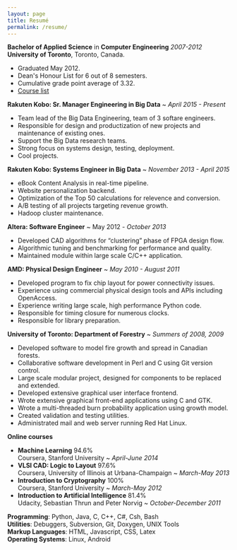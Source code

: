 ```yaml
---
layout: page
title: Resumé
permalink: /resume/
---
```


**Bachelor of Applied Science** in **Computer Engineering** *2007-2012*  
**University of Toronto**, Toronto, Canada.

 * Graduated May 2012.
 * Dean's Honour List for 6 out of 8 semesters.
 * Cumulative grade point average of 3.32.
 * [Course list](/education)

**Rakuten Kobo: Sr. Manager Engineering in Big Data** ~ *April 2015 - Present*

 * Team lead of the Big Data Engineering, team of 3 softare engineers.
 * Responsible for design and productization of new projects and maintenance of existing ones.
 * Support the Big Data research teams.
 * Strong focus on systems design, testing, deployment.
 * Cool projects.

**Rakuten Kobo: Systems Engineer in Big Data** ~ *November 2013 - April 2015*

 * eBook Content Analysis in real-time pipeline.
 * Website personalization backend.
 * Optimization of the Top 50 calculations for relevence and conversion.
 * A/B testing of all projects targeting revenue growth.
 * Hadoop cluster maintenance. 

**Altera: Software Engineer** ~ May 2012 - *October 2013*

 * Developed CAD algorithms for “clustering” phase of FPGA design flow.
 * Algorithmic tuning and benchmarking for performance and quality.
 * Maintained module within large scale C/C++ application.

**AMD: Physical Design Engineer** ~ *May 2010 - August 2011*

 * Developed program to fix chip layout for power connectivity issues.
 * Experience using commercial physical design tools and APIs including OpenAccess.
 * Experience writing large scale, high performance Python code.
 * Responsible for timing closure for numerous clocks.
 * Responsible for library preparation.

**University of Toronto: Department of Forestry** ~ *Summers of 2008, 2009*

 * Developed software to model fire growth and spread in Canadian forests.
 * Collaborative software development in Perl and C using Git version control.
 * Large scale modular project, designed for components to be replaced and extended.
 * Developed extensive graphical user interface frontend.
 * Wrote extensive graphical front-end applications using C and GTK.
 * Wrote a multi-threaded burn probability application using growth model.
 * Created validation and testing utilities.
 * Administrated mail and web server running Red Hat Linux.

**Online courses**

 * **Machine Learning** 94.6%  
   Coursera, Stanford University ~ *April-June 2014*
 * **VLSI CAD: Logic to Layout** 97.6%   
   Coursera, University of Illinois at Urbana-Champaign ~ *March-May 2013*
 * **Introduction to Cryptography** 100%  
   Coursera, Stanford University ~ *March-May 2012*
 * **Introduction to Artificial Intelligence** 81.4%  
   Udacity, Sebastian Thrun and Peter Norvig ~ *October-December 2011*

**Programming**: Python, Java, C, C++, C#, Csh, Bash  
**Utilities**: Debuggers, Subversion, Git, Doxygen, UNIX Tools  
**Markup Languages**: HTML, Javascript, CSS, Latex  
**Operating Systems**: Linux, Android  

